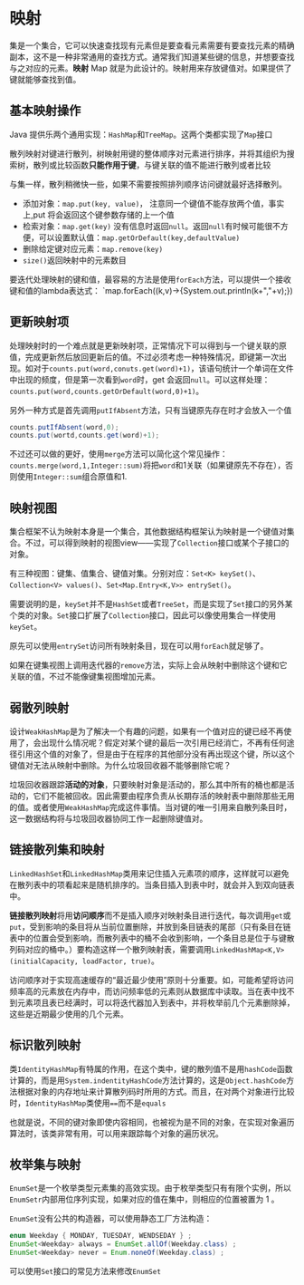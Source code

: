 # 映射

集是一个集合，它可以快速查找现有元素但是要查看元素需要有要查找元素的精确副本，这不是一种非常通用的查找方式。通常我们知道某些键的信息，并想要查找与之对应的元素。**映射** Map 就是为此设计的。映射用来存放键值对。如果提供了键就能够查找到值。

## 基本映射操作

Java 提供乐两个通用实现：`HashMap`和`TreeMap`。这两个类都实现了`Map`接口

散列映射对键进行散列，树映射用键的整体顺序对元素进行排序，并将其组织为搜索树，散列或比较函数**只能作用于键**，与键关联的值不能进行散列或者比较

与集一样，散列稍微快一些，如果不需要按照排列顺序访问键就最好选择散列。

- 添加对象：`map.put(key, value)`， 注意同一个键值不能存放两个值，事实上,put 将会返回这个键参数存储的上一个值
- 检索对象：`map.get(key)` 没有信息时返回`null`。返回`null`有时候可能很不方便，可以设置默认值：`map.getOrDefault(key,defaultValue)`
- 删除给定键对应元素：`map.remove(key)`
- `size()`返回映射中的元素数目

要迭代处理映射的键和值，最容易的方法是使用`forEach`方法，可以提供一个接收键和值的lambda表达式：
`map.forEach((k,v)->{System.out.println(k+","+v);})

## 更新映射项

处理映射时的一个难点就是更新映射项，正常情况下可以得到与一个键关联的原值，完成更新然后放回更新后的值。不过必须考虑一种特殊情况，即键第一次出现。如对于`counts.put(word,conuts.get(word)+1)`，该语句统计一个单词在文件中出现的频度，但是第一次看到`word`时，get 会返回`null`。可以这样处理：`counts.put(word,counts.getOrDefault(word,0)+1)`。

另外一种方式是首先调用`putIfAbsent`方法，只有当键原先存在时才会放入一个值
```java
counts.putIfAbsent(word,0);
counts.put(wortd,counts.get(word)+1);
```

不过还可以做的更好，使用`merge`方法可以简化这个常见操作：`counts.merge(word,1,Integer::sum)`将把`word`和1关联（如果键原先不存在），否则使用`Integer::sum`组合原值和1.

## 映射视图

集合框架不认为映射本身是一个集合，其他数据结构框架认为映射是一个键值对集合。不过，可以得到映射的视图view——实现了`Collection`接口或某个子接口的对象。

有三种视图：键集、值集合、键值对集。分别对应：`Set<K> keySet()`、`Collection<V> values()`、`Set<Map.Entry<K,V>> entrySet()`。

需要说明的是，`keySet`并不是`HashSet`或者`TreeSet`，而是实现了`Set`接口的另外某个类的对象。`Set`接口扩展了`Collection`接口，因此可以像使用集合一样使用`keySet`。

原先可以使用`entrySet`访问所有映射条目，现在可以用`forEach`就足够了。

如果在键集视图上调用迭代器的`remove`方法，实际上会从映射中删除这个键和它关联的值，不过不能像键集视图增加元素。

## 弱散列映射

设计`WeakHashMap`是为了解决一个有趣的问题，如果有一个值对应的键已经不再使用了，会出现什么情况呢？假定对某个键的最后一次引用已经消亡，不再有任何途径引用这个值的对象了，但是由于在程序的其他部分没有再出现这个键，所以这个键值对无法从映射中删除。为什么垃圾回收器不能够删除它呢？

垃圾回收器跟踪**活动的对象**，只要映射对象是活动的，那么其中所有的桶也都是活动的，它们不能被回收。因此需要由程序负责从长期存活的映射表中删除那些无用的值。或者使用`WeakHashMap`完成这件事情。当对键的唯一引用来自散列条目时，这一数据结构将与垃圾回收器协同工作一起删除键值对。

## 链接散列集和映射

`LinkedHashSet`和`LinkedHashMap`类用来记住插入元素项的顺序，这样就可以避免在散列表中的项看起来是随机排序的。当条目插入到表中时，就会并入到双向链表中。

**链接散列映射**将用**访问顺序**而不是插入顺序对映射条目进行迭代，每次调用`get`或`put`，受到影响的条目将从当前位置删除，并放到条目链表的尾部（只有条目在链表中的位置会受到影响，而散列表中的桶不会收到影响，一个条目总是位于与键散列码对应的桶中。）要构造这样一个散列映射表，需要调用`LinkedHashMap<K,V>(initialCapacity, loadFactor, true)`。

访问顺序对于实现高速缓存的“最近最少使用”原则十分重要。如，可能希望将访问频率高的元素放在内存中，而访问频率低的元素则从数据库中读取。当在表中找不到元素项且表已经满时，可以将迭代器加入到表中，并将枚举前几个元素删除掉，这些是近期最少使用的几个元素。

## 标识散列映射

类`IdentityHashMap`有特属的作用，在这个类中，键的散列值不是用`hashCode`函数计算的，而是用`System.indentityHashCode`方法计算的，这是`Object.hashCode`方法根据对象的内存地址来计算散列码时所用的方式。而且，在对两个对象进行比较时，`IdentityHashMap`类使用`==`而不是`equals`

也就是说，不同的键对象即使内容相同，也被视为是不同的对象，在实现对象遍历算法时，该类非常有用，可以用来跟踪每个对象的遍历状况。

## 枚举集与映射

`EnumSet`是一个枚举类型元素集的高效实现。由于枚举类型只有有限个实例，所以`EnumSetr`内部用位序列实现，如果对应的值在集中，则相应的位置被置为 1 。

`EnumSet`没有公共的构造器，可以使用静态工厂方法构造：
```java
enum Weekday { MONDAY, TUESDAY, WENDSEDAY } ;
EnumSet<Weekday> always = EnumSet.allOf(Weekday.class) ;
EnumSet<Weekday> never = Enum.noneOf(Weekday.class) ;
```

可以使用`Set`接口的常见方法来修改`EnumSet`

